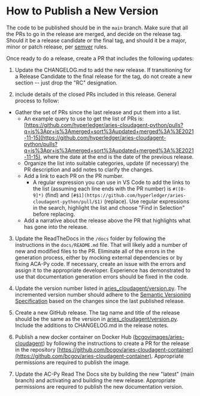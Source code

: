 # How to Publish a New Version

The code to be published should be in the `main` branch. Make sure that all the PRs to go in the release are
merged, and decide on the release tag. Should it be a release candidate or the final tag, and should it be
a major, minor or patch release, per [semver](https://semver.org/) rules.

Once ready to do a release, create a PR that includes the following updates:

1. Update the CHANGELOG.md to add the new release.  If transitioning for a Release Candidate to the final release for the tag, do not create a new section -- just drop the "RC" designation.

2. include details of the closed PRs included in this release. General process to follow:

- Gather the set of PRs since the last release and put them into a list.
  - An example query to use to get the list of PRs is: [https://github.com/hyperledger/aries-cloudagent-python/pulls?q=is%3Apr+is%3Amerged+sort%3Aupdated+merged%3A%3E2021-11-15](https://github.com/hyperledger/aries-cloudagent-python/pulls?q=is%3Apr+is%3Amerged+sort%3Aupdated+merged%3A%3E2021-11-15), where the date at the end is the date of the previous release.
  - Organize the list into suitable categories, update (if necessary) the PR description and add notes to clarify the changes.
  - Add a link to each PR on the PR number.
    - A regular expression you can use in VS Code to add the links to the list (assuming each line ends with the PR number) is `#([0-9]*)` (find) and `[#$1](https://github.com/hyperledger/aries-cloudagent-python/pull/$1)` (replace). Use regular expressions in the search, highlight the list and choose "Find in Selection" before replacing.
  - Add a narrative about the release above the PR that highlights what has gone into the release.

3. Update the ReadTheDocs in the `/docs` folder by following the instructions in the `docs/README.md` file. That will likely add a number of new and modified files to the PR. Eliminate all of the errors in the generation process, either by mocking external dependencies or by fixing ACA-Py code. If necessary, create an issue with the errors and assign it to the appropriate developer. Experience has demonstrated to use that documentation generation errors should be fixed in the code.

4. Update the version number listed in [aries_cloudagent/version.py](aries_cloudagent/version.py). The incremented version number should adhere to the [Semantic Versioning Specification](https://semver.org/#semantic-versioning-specification-semver) based on the changes since the last published release.

5. Create a new GitHub release. The tag name and title of the release should be the same as the version in [aries_cloudagent/version.py](aries_cloudagent/version.py). Include the additions to CHANGELOG.md in the release notes.

6. Publish a new docker container on Docker Hub ([bcgovimages/aries-cloudagent](https://hub.docker.com/r/bcgovimages/aries-cloudagent/)) by following the instructions to create a PR for the release in the repository [https://github.com/bcgov/aries-cloudagent-container](https://github.com/bcgov/aries-cloudagent-container). Appropriate permissions are required to publish the image.

7. Update the AC-Py Read The Docs site by building the new "latest" (main branch) and activating and building the new release. Appropriate permissions are required to publish the new documentation version.
